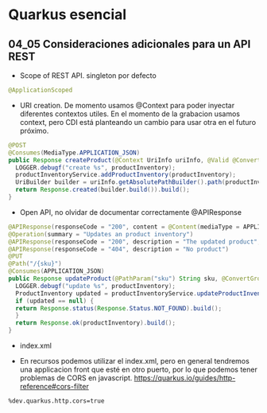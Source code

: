 # Quarkus esencial
## 04_05 Consideraciones adicionales para un API REST

* Scope of REST API. singleton por defecto
```java
@ApplicationScoped
```

* URI creation. De momento usamos @Context para poder inyectar diferentes contextos utiles.
En el momento de la grabacion usamos context, pero CDI está planteando un cambio para usar otra
  en el futuro próximo.
```java
@POST
@Consumes(MediaType.APPLICATION_JSON)
public Response createProduct(@Context UriInfo uriInfo, @Valid @ConvertGroup(to = ValidationGroups.Post.class) ProductInventory productInventory) {
  LOGGER.debugf("create %s", productInventory);
  productInventoryService.addProductInventory(productInventory);
  UriBuilder builder = uriInfo.getAbsolutePathBuilder().path(productInventory.getSku());
  return Response.created(builder.build()).build();
}
```
  
* Open API, no olvidar de documentar correctamente @APIResponse
```java
@APIResponse(responseCode = "200", content = @Content(mediaType = APPLICATION_JSON, schema = @Schema(implementation = ProductInventory.class, type = SchemaType.ARRAY)))
@Operation(summary = "Updates an product inventory")
@APIResponse(responseCode = "200", description = "The updated product", content = @Content(mediaType = APPLICATION_JSON, schema = @Schema(implementation = ProductInventory.class)))
@APIResponse(responseCode = "404", description = "No product")
@PUT
@Path("/{sku}")
@Consumes(APPLICATION_JSON)
public Response updateProduct(@PathParam("sku") String sku, @ConvertGroup(to = ValidationGroups.Put.class)  @Valid ProductInventory productInventory) {
  LOGGER.debugf("update %s", productInventory);
  ProductInventory updated = productInventoryService.updateProductInventory(sku, productInventory);
  if (updated == null) {
  return Response.status(Response.Status.NOT_FOUND).build();
  }
  return Response.ok(productInventory).build();
}
```

* index.xml

* En recursos podemos utilizar el index.xml, pero en general tendremos una applicacion front
  que esté en otro puerto, por lo que podemos tener problemas de CORS en javascript. 
  https://quarkus.io/guides/http-reference#cors-filter
```properties
%dev.quarkus.http.cors=true
```
